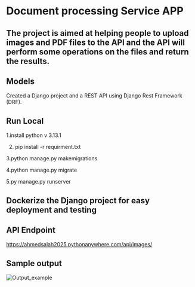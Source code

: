 # Document processing Service APP
## The project is aimed at helping people to upload images and PDF files to the API and the API will perform some operations on the files and return the results.
## Models
Created a Django project and a REST API using Django Rest Framework (DRF).
## Run Local
1.install python v 3.13.1

2. pip install -r requirment.txt
   
3.python manage.py makemigrations

4.python manage.py migrate

5.py manage.py runserver

## Dockerize the Django project for easy deployment and testing
## API Endpoint
https://ahmedsalah2025.pythonanywhere.com/api/images/
## Sample output
![Output_example](https://github.com/user-attachments/assets/8685d501-c31f-4a50-80a2-e1cad8219fd2)

